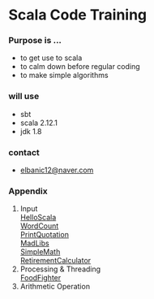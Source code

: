 # Scala Code Training

### Purpose is ...

 * to get use to scala
 * to calm down before regular coding
 * to make simple algorithms

### will use

 * sbt
 * scala 2.12.1
 * jdk 1.8

### contact

 * elbanic12@naver.com


### Appendix

 1. Input
<br>[HelloScala](https://github.com/elbanic/ScalaTraining/tree/master/helloscala)
<br>[WordCount](https://github.com/elbanic/ScalaTraining/tree/master/wordcount)
<br>[PrintQuotation](https://github.com/elbanic/ScalaTraining/tree/master/printquotation)
<br>[MadLibs](https://github.com/elbanic/ScalaTraining/tree/master/madlibs)
<br>[SimpleMath](https://github.com/elbanic/ScalaTraining/tree/master/simplemath)
<br>[RetirementCalculator](https://github.com/elbanic/ScalaTraining/tree/master/simplemath)
 2. Processing & Threading
<br>[FoodFighter](https://github.com/elbanic/ScalaTraining/tree/master/foodfighter)
 3. Arithmetic Operation

